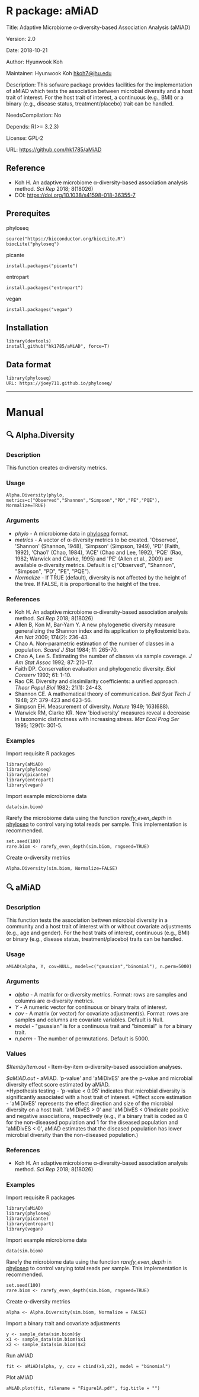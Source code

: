 # R package: aMiAD

Title: Adaptive Microbiome α-diversity-based Association Analysis (aMiAD)

Version: 2.0

Date: 2018-10-21

Author: Hyunwook Koh

Maintainer: Hyunwook Koh <hkoh7@jhu.edu>

Description: This sofware package provides facilities for the implementation of aMiAD which tests the association between microbial diversity and a host trait of interest. For the host trait of interest, a continuous (e.g., BMI) or a binary (e.g., disease status, treatment/placebo) trait can be handled.

NeedsCompilation: No

Depends: R(>= 3.2.3)

License: GPL-2

URL: https://github.com/hk1785/aMiAD

## Reference

* Koh H. An adaptive microbiome α-diversity-based association analysis method. _Sci Rep_ 2018; 8(18026) 
* DOI: https://doi.org/10.1038/s41598-018-36355-7

## Prerequites

phyloseq
```
source("https://bioconductor.org/biocLite.R")
biocLite("phyloseq")
```
picante
```
install.packages("picante")
```
entropart
```
install.packages("entropart")
```
vegan
```
install.packages("vegan")
```

## Installation

```
library(devtools)
install_github("hk1785/aMiAD", force=T)
```

## Data format

```
library(phyloseq)
URL: https://joey711.github.io/phyloseq/
```

----------------------------------------------------------------------------------------------------------------------------------------

# Manual


## :mag: Alpha.Diversity

### Description
This function creates α-diversity metrics.

### Usage
```
Alpha.Diversity(phylo, metrics=c("Observed","Shannon","Simpson","PD","PE","PQE"), Normalize=TRUE)
```

### Arguments
* _phylo_ - A microbiome data in [phyloseq](https://joey711.github.io/phyloseq/) format.
* _metrics_ - A vector of α-diversity metrics to be created. 'Observed', 'Shannon' (Shannon, 1948), 'Simpson' (Simpson, 1949), 'PD' (Faith, 1992), 'Chao1' (Chao, 1984), 'ACE' (Chao and Lee, 1992), 'PQE' (Rao, 1982; Warwick and Clarke, 1995) and 'PE' (Allen et al., 2009) are available α-diversity metrics. Default is c("Observed", "Shannon", "Simpson", "PD", "PE", "PQE").
* _Normalize_ - If TRUE (default), diversity is not affected by the height of the tree. If FALSE, it is proportional to the height of the tree.
 
### References

* Koh H. An adaptive microbiome α-diversity-based association analysis method. _Sci Rep_ 2018; 8(18026) 
* Allen B, Kon M, Bar-Yam Y. A new phylogenetic diversity measure generalizing the Shannon index and its application to phyllostomid bats. _Am Nat_ 2009; 174(2): 236-43.
* Chao A. Non-parametric estimation of the number of classes in a population. _Scand J Stat_ 1984; 11: 265-70.
* Chao A, Lee S. Estimating the number of classes via sample coverage. _J Am Stat Assoc_ 1992; 87: 210-17.
* Faith DP. Conservation evaluation and phylogenetic diversity. _Biol Conserv_ 1992; 61: 1-10.
* Rao CR. Diversity and dissimilarity coefficients: a unified approach. _Theor Popul Biol_ 1982; 21(1): 24-43.
* Shannon CE. A mathematical theory of communication. _Bell Syst Tech J_ 1948; 27: 379-423 and 623-56.
* Simpson EH. Measurement of diversity. _Nature_ 1949; 163(688).
* Warwick RM, Clarke KR. New 'biodiversity' measures reveal a decrease in taxonomic distinctness with increasing stress. _Mar Ecol Prog Ser_ 1995; 129(1): 301-5.

### Examples
Import requisite R packages
```
library(aMiAD)
library(phyloseq)
library(picante)
library(entropart)
library(vegan)
```
Import example microbiome data
```
data(sim.biom)
```
Rarefy the microbiome data using the function _rarefy_even_depth_ in [phyloseq](https://joey711.github.io/phyloseq/) to control varying total reads per sample. This implementation is recommended.
```
set.seed(100)
rare.biom <- rarefy_even_depth(sim.biom, rngseed=TRUE)
```
Create α-diversity metrics 
```
Alpha.Diversity(sim.biom, Normalize=FALSE)
```


## :mag: aMiAD

### Description
This function tests the association bettwen microbial diversity in a community and a host trait of interest with or without covariate adjustments (e.g., age and gender). For the host traits of interest, continuous (e.g., BMI) or binary (e.g., disease status, treatment/placebo) traits can be handled.

### Usage
```
aMiAD(alpha, Y, cov=NULL, model=c("gaussian","binomial"), n.perm=5000)
```

### Arguments
* _alpha_ - A matrix for α-diversity metrics. Format: rows are samples and columns are α-diversity metrics.
* _Y_ - A numeric vector for continuous or binary traits of interest.
* _cov_ - A matrix (or vector) for covariate adjustment(s). Format: rows are samples and columns are covariate variables. Default is Null.
* _model_ - "gaussian" is for a continuous trait and "binomial" is for a binary trait.
* _n.perm_ - The number of permutations. Default is 5000.

### Values
_$ItembyItem.out_ - Item-by-item α-diversity-based association analyses. 

_$aMiAD.out_ - aMiAD. 'p-value' and 'aMiDivES' are the p-value and microbial diversity effect score estimated by aMiAD.  
*Hypothesis testing - 'p-value < 0.05' indicates that microbial diversity is significantly associated with a host trait of interest.
*Effect score estimation - 'aMiDivES' represents the effect direction and size of the microbial diversity on a host trait. 'aMiDivES > 0' and 'aMiDivES < 0'indicate positive and negative associations, respectively (e.g., if a binary trait is coded as 0 for the non-diseased population and 1 for the diseased population and 'aMiDivES < 0', aMiAD estimates that the diseased population has lower microbial diversity than the non-diseased population.)

### References
* Koh H. An adaptive microbiome α-diversity-based association analysis method. _Sci Rep_ 2018; 8(18026) 

### Examples
Import requisite R packages
```
library(aMiAD)
library(phyloseq)
library(picante)
library(entropart)
library(vegan)
```
Import example microbiome data
```
data(sim.biom)
```
Rarefy the microbiome data using the function _rarefy_even_depth_ in [phyloseq](https://joey711.github.io/phyloseq/) to control varying total reads per sample. This implementation is recommended.
```
set.seed(100)
rare.biom <- rarefy_even_depth(sim.biom, rngseed=TRUE)
```
Create α-diversity metrics 
```
alpha <- Alpha.Diversity(sim.biom, Normalize = FALSE)
```
Import a binary trait and covariate adjustments
```
y <- sample_data(sim.biom)$y
x1 <- sample_data(sim.biom)$x1
x2 <- sample_data(sim.biom)$x2
```
Run aMiAD
```
fit <- aMiAD(alpha, y, cov = cbind(x1,x2), model = "binomial")
```
Plot aMiAD
```
aMiAD.plot(fit, filename = "Figure1A.pdf", fig.title = "")
```
